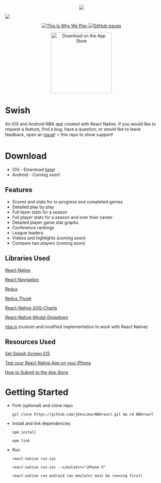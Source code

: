 <p align="center">
  <img src="https://github.com/jbkuczma/NBAreact/blob/v2.0_rewrite/media/swish_app.png">
</p>

![](https://github.com/jbkuczma/NBAreact/blob/v2.0_rewrite/media/swish_github.png)

<p align="center">
  <a href="">
     <img src="https://img.shields.io/badge/%F0%9F%8F%80-This%20Is%20Why%20We%20Play-blue.svg?&style=flat-square" alt="This Is Why We Play">
  </a>
  <a href="https://github.com/jbkuczma/NBAreact/issues">
    <img src="https://img.shields.io/github/issues/jbkuczma/NBAreact.svg?style=flat-square" alt="GitHub issues">
  </a>
</p>
<p align="center">
  <a href="https://itunes.apple.com/us/app/swish-basketball-stats/id1361567861">
    <img alt="Download on the App Store" title="App Store" src="http://i.imgur.com/0n2zqHD.png" width="200">
  </a>
</p>

# Swish
An iOS and Android NBA app created with React Native. If you would like to request a feature, find a bug, have a question, or would like to leave feedback, open an [issue](https://github.com/jbkuczma/NBAreact/issues)! ⭐️ this repo to show support!

# Download
- iOS - Download [here](https://itunes.apple.com/us/app/swish-basketball-stats/id1361567861)!
- Android - Coming soon!

## Features
- Scores and stats for in-progress and completed games
- Detailed play by play
- Full team stats for a season
- Full player stats for a season and over their career
- Detailed player game stat graphs
- Conference rankings
- League leaders
- Videos and highlights (coming soon)
- Compare two players (coming soon)

## Libraries Used
[React Native](https://github.com/facebook/react-native)

[React Navigation](https://reactnavigation.org/)

[Redux](https://redux.js.org/)

[Redux Thunk](https://github.com/gaearon/redux-thunk)

[React-Native-SVG-Charts](https://github.com/JesperLekland/react-native-svg-charts)

[React-Native-Modal-Dropdown](https://github.com/sohobloo/react-native-modal-dropdown)

[nba.js](https://github.com/kshvmdn/nba.js) (custom and modified implementation to work with React Native)

## Resources Used
[Set Splash Screen iOS](https://medium.com/the-react-native-log/change-default-launch-screen-in-react-native-ios-app-544f94f1e947)

[Test your React Native App on your iPhone](https://medium.com/react-native-development/deploying-a-react-native-app-for-ios-pt-1-a79dfd15acb8)

[How to Submit to the App Store](https://clearbridgemobile.com/how-to-submit-an-app-to-the-app-store/)

# Getting Started

  - Fork (optional) and clone repo

        git clone https://github.com/jbkuczma/NBAreact.git && cd NBAreact

  - Install and link dependencies

        npm install

        npm link

  - Run

        react-native run-ios

        react-native run-ios --simulator="iPhone X"

        react-native run-android (an emulator must be running first)
